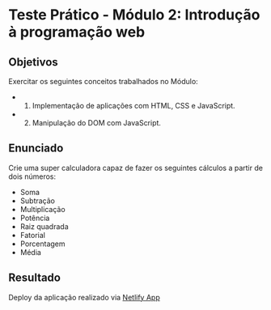 # Teste Prático - Módulo 2: Introdução à programação web

## Objetivos 
Exercitar os seguintes conceitos trabalhados no Módulo:
- 1. Implementação de aplicações com HTML, CSS e JavaScript.
- 2. Manipulação do DOM com JavaScript.

## Enunciado

Crie uma super calculadora capaz de fazer os seguintes cálculos a partir de
dois números:
- Soma
- Subtração
- Multiplicação
- Potência
- Raiz quadrada
- Fatorial
- Porcentagem
- Média

## Resultado
Deploy da aplicação realizado via [Netlify App](https://super-calculadora-xpe-vinicius.netlify.app/)


